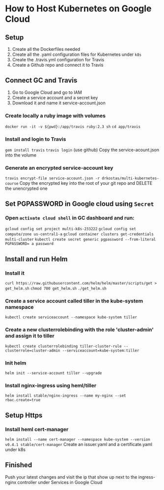 # How to Host Kubernetes on Google Cloud
## Setup
1. Create all the Dockerfiles needed
1. Create all the .yaml configuration files for Kubernetes under `k8s`
1. Create the .travis.yml configuration for Travis
1. Create a Github repo and connect it to Travis


## Connect GC and Travis
1. Go to Google Cloud and go to IAM
1. Create a service account and a secret key
1. Download it and name it service-account.json

### Create locally a ruby image with volumes
`docker run -it -v ${pwd}:/app/travis ruby:2.3 sh`
`cd app/travis`

### Install and login to Travis
`gem install travis`
`travis login` (use github)
Copy the service-acount.json into the volume

### Generate an encrypted service-account key
`travis encrypt-file service-account.json -r drkostas/multi-kubernetes-course`
Copy the encrypted key into the root of your git repo and DELETE the unencrypted one


## Set PGPASSWORD in Google cloud using `Secret`
### Open `activate cloud shell` in GC dashboard and run:
`gcloud config set project multi-k8s-233222`
`gcloud config set compute/zone us-central1-a`
`gcloud container clusters get-credentials multi-cluster`
`kubectl create secret generic pgpassword --from-literal PGPASSWORD= a password`


## Install and run Helm
### Install it
`curl https://raw.githubusercontent.com/helm/helm/master/scripts/get > get_helm.sh`
`chmod 700 get_helm.sh`
`./get_helm.sh`

### Create a service account called tiller in the kube-system namespace
`kubectl create serviceaccount --namespace kube-system tiller`

### Create a new clusterrolebinding with the role 'cluster-admin' and assign it to tiller
`kubectl create clusterrolebinding tiller-cluster-rule --clusterrole=cluster-admin --serviceaccount=kube-system:tiller`

### Init helm
`helm init --service-account tiller --upgrade`

### Install nginx-ingress using heml/tiller
`helm install stable/nginx-ingress --name my-nginx --set rbac.create=true`


## Setup Https
### Install heml cert-manager
`helm install --name cert-manager --namespace kube-system --version v0.4.1 stable/cert-manager`
Create an issuer.yaml and a certificate.yaml under k8s


## Finished
Push your latest changes and visit the ip that show up next to the ingress-nginx controller under Services in Google Cloud

